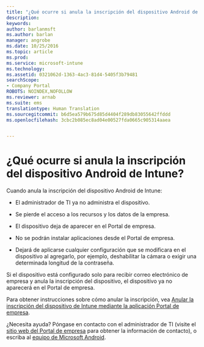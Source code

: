 ```yaml
---
title: "¿Qué ocurre si anula la inscripción del dispositivo Android de Intune? | Microsoft Docs"
description: 
keywords: 
author: barlanmsft
ms.author: barlan
manager: angrobe
ms.date: 10/25/2016
ms.topic: article
ms.prod: 
ms.service: microsoft-intune
ms.technology: 
ms.assetid: 0321062d-1363-4ac3-81d4-5405f3b79481
searchScope:
- Company Portal
ROBOTS: NOINDEX,NOFOLLOW
ms.reviewer: arnab
ms.suite: ems
translationtype: Human Translation
ms.sourcegitcommit: b6d5ea579b675d85d4404f289db83055642ffddd
ms.openlocfilehash: 3cbc2b085ec8ad04e00527fda0665c905314aaea


---
```



# <a name="what-happens-if-you-unenroll-your-android-device-from-intune"></a>¿Qué ocurre si anula la inscripción del dispositivo Android de Intune?

Cuando anula la inscripción del dispositivo Android de Intune:

-   El administrador de TI ya no administra el dispositivo.

-   Se pierde el acceso a los recursos y los datos de la empresa.

-   El dispositivo deja de aparecer en el Portal de empresa.

-   No se podrán instalar aplicaciones desde el Portal de empresa.

-   Dejará de aplicarse cualquier configuración que se modificara en el dispositivo al agregarlo, por ejemplo, deshabilitar la cámara o exigir una determinada longitud de la contraseña.

Si el dispositivo está configurado solo para recibir correo electrónico de empresa y anula la inscripción del dispositivo, el dispositivo ya no aparecerá en el Portal de empresa.

Para obtener instrucciones sobre cómo anular la inscripción, vea [Anular la inscripción del dispositivo de Intune mediante la aplicación Portal de empresa](unenroll-your-device-from-intune-android.md).

¿Necesita ayuda? Póngase en contacto con el administrador de TI (visite el [sitio web del Portal de empresa](http://portal.manage.microsoft.com) para obtener la información de contacto), o escriba al [equipo de Microsoft Android](mailto:wintunedroidfbk@microsoft.com).



<!--HONumber=Dec16_HO2-->


